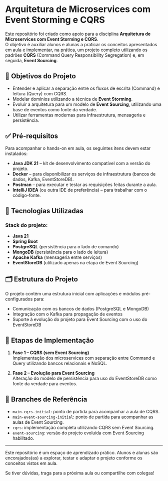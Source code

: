 # Arquitetura de Microservices com Event Storming e CQRS

Este repositório foi criado como apoio para a disciplina **Arquitetura de Microservices com Event Storming e CQRS**.  
O objetivo é auxiliar alunos e alunas a praticar os conceitos apresentados em aula e implementar, na prática, um projeto completo utilizando os padrões **CQRS** (Command Query Responsibility Segregation) e, em seguida, **Event Sourcing**.

## 🎯 Objetivos do Projeto

- Entender e aplicar a separação entre os fluxos de escrita (Command) e leitura (Query) com CQRS.
- Modelar domínios utilizando a técnica de **Event Storming**.
- Evoluir a arquitetura para um modelo de **Event Sourcing**, utilizando uma base de eventos como fonte da verdade.
- Utilizar ferramentas modernas para infraestrutura, mensageria e persistência.

## ✅ Pré-requisitos

Para acompanhar o hands-on em aula, os seguintes itens devem estar instalados:

- **Java JDK 21** – kit de desenvolvimento compatível com a versão do projeto.
- **Docker** – para disponibilizar os serviços de infraestrutura (bancos de dados, Kafka, EventStoreDB).
- **Postman** – para executar e testar as requisições feitas durante a aula.
- **IntelliJ IDEA** (ou outra IDE de preferência) – para trabalhar com o código-fonte.

## 🧰 Tecnologias Utilizadas

### Stack do projeto:

- **Java 21**
- **Spring Boot**
- **PostgreSQL** (persistência para o lado de comando)
- **MongoDB** (persistência para o lado de leitura)
- **Apache Kafka** (mensageria entre serviços)
- **EventStoreDB** (utilizado apenas na etapa de Event Sourcing)

## 🗂 Estrutura do Projeto

O projeto contém uma estrutura inicial com aplicações e módulos pré-configurados para:

- Comunicação com os bancos de dados (PostgreSQL e MongoDB)
- Integração com o Kafka para propagação de eventos
- Suporte à evolução do projeto para Event Sourcing com o uso do EventStoreDB

## 🚧 Etapas de Implementação

1. **Fase 1 – CQRS (sem Event Sourcing)**  
   Implementação dos microservices com separação entre Command e Query utilizando bancos relacionais e NoSQL.

2. **Fase 2 – Evolução para Event Sourcing**  
   Alteração do modelo de persistência para uso do EventStoreDB como fonte da verdade para eventos.

## 🌿 Branches de Referência

- `main-cqrs-initial`: ponto de partida para acompanhar a aula de CQRS.
- `main-event-sourcing-initial`: ponto de partida para acompanhar as aulas de Event Sourcing.
- `cqrs`: implementação completa utilizando CQRS sem Event Sourcing.
- `event-sourcing`: versão do projeto evoluída com Event Sourcing habilitado.

---

Este repositório é um espaço de aprendizado prático. Alunos e alunas são encorajados(as) a explorar, testar e adaptar o projeto conforme os conceitos vistos em aula.

Se tiver dúvidas, traga para a próxima aula ou compartilhe com colegas!
